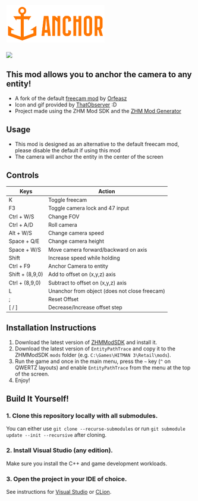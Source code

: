 # <img src="./Anchor_wText.png" height="100">

![](hitman_anchor.gif)
## This mod allows you to anchor the camera to any entity!
- A fork of the default [freecam mod](https://github.com/OrfeasZ/ZHMModSDK/tree/master/Mods/FreeCam) by [Orfeasz](https://github.com/OrfeasZ)
- Icon and gif provided by [ThatObserver](https://www.twitch.tv/thatobserver) :D
- Project made using the ZHM Mod SDK and the [ZHM Mod Generator](https://zhmmod.nofate.me/)

## Usage
- This mod is designed as an alternative to the default freecam mod, please disable the default if using this mod
- The camera will anchor the entity in the center of the screen

## Controls
| Keys                             | Action                                        |
|----------------------------------|-----------------------------------------------|
| K                                | Toggle freecam                                |
| F3                               | Toggle camera lock and 47 input               |
| Ctrl + W/S                       | Change FOV                                    |
| Ctrl + A/D                       | Roll camera                                   |
| Alt + W/S                        | Change camera speed                           |
| Space + Q/E                      | Change camera height                          |
| Space +  W/S                     | Move camera forward/backward on axis          |
| Shift                            | Increase speed while holding                  |
| Ctrl + F9                        | Anchor Camera to entity                       |
| Shift + (8,9,0)                  | Add to offset on (x,y,z) axis                 |
| Ctrl + (8,9,0)                   | Subtract to offset on (x,y,z) axis            |
| L                                | Unanchor from object (does not close freecam) |
| ;                                | Reset Offset                                  |
| [ / ]                            | Decrease/Increase offset step                 |

## Installation Instructions

1. Download the latest version of [ZHMModSDK](https://github.com/OrfeasZ/ZHMModSDK) and install it.
2. Download the latest version of `EntityPathTrace` and copy it to the ZHMModSDK `mods` folder (e.g. `C:\Games\HITMAN 3\Retail\mods`).
3. Run the game and once in the main menu, press the `~` key (`^` on QWERTZ layouts) and enable `EntityPathTrace` from the menu at the top of the screen.
4. Enjoy!

## Build It Yourself!

### 1. Clone this repository locally with all submodules.

You can either use `git clone --recurse-submodules` or run `git submodule update --init --recursive` after cloning.

### 2. Install Visual Studio (any edition).

Make sure you install the C++ and game development workloads.

### 3. Open the project in your IDE of choice.

See instructions for [Visual Studio](https://github.com/OrfeasZ/ZHMModSDK/wiki/Setting-up-Visual-Studio-for-development) or [CLion](https://github.com/OrfeasZ/ZHMModSDK/wiki/Setting-up-CLion-for-development).
